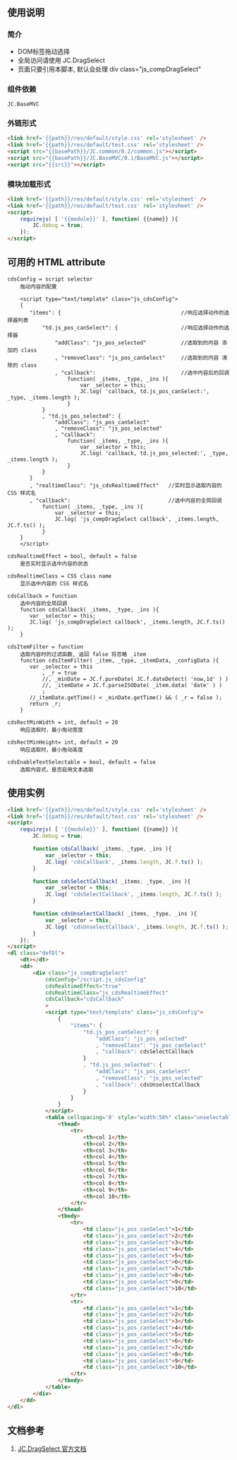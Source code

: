 ## 使用说明

### 简介

- DOM标签拖动选择
- 全局访问请使用 JC.DragSelect
- 页面只要引用本脚本, 默认会处理 div class="js_compDragSelect"

### 组件依赖
    JC.BaseMVC

### 外链形式

```html
<link href='{{path}}/res/default/style.css' rel='stylesheet' />
<link href='{{path}}/res/default/test.css' rel='stylesheet' />
<script src="{{basePath}}/JC.common/0.2/common.js"></script>
<script src="{{basePath}}/JC.BaseMVC/0.1/BaseMVC.js"></script>
<script src="{{src}}"></script>
```

### 模块加载形式
```html
<link href='{{path}}/res/default/style.css' rel='stylesheet' />
<link href='{{path}}/res/default/test.css' rel='stylesheet' />
<script>
    requirejs( [ '{{module}}' ], function( {{name}} ){
        JC.debug = true;
    });
</script>
```

## 可用的 HTML attribute

    cdsConfig = script selector
        拖动内容的配置

        <script type="text/template" class="js_cdsConfig">
        {
           "items": {                                      //响应选择动作的选择器列表
               "td.js_pos_canSelect": {                    //响应选择动作的选择器
                   "addClass": "js_pos_selected"           //选取到的内容 添加的 class
                   , "removeClass": "js_pos_canSelect"     //选取到的内容 清除的 class
                   , "callback":                           //选中内容后的回调
                       function( _items, _type, _ins ){
                           var _selector = this;
                           JC.log( 'callback, td.js_pos_canSelect:', _type, _items.length );
                       }
               }
               , "td.js_pos_selected": {
                   "addClass": "js_pos_canSelect"
                   , "removeClass": "js_pos_selected"
                   , "callback": 
                       function( _items, _type, _ins ){
                           var _selector = this;
                           JC.log( 'callback, td.js_pos_selected:', _type, _items.length );
                       }
               }
           }
           , "realtimeClass": "js_cdsRealtimeEffect"   //实时显示选取内容的 CSS 样式名
           , "callback":                               //选中内容的全局回调
               function( _items, _type, _ins ){
                   var _selector = this;
                   JC.log( 'js_compDragSelect callback', _items.length, JC.f.ts() );
               }
        }
        </script>

    cdsRealtimeEffect = bool, default = false
        是否实时显示选中内容的状态

    cdsRealtimeClass = CSS class name
        显示选中内容的 CSS 样式名

    cdsCallback = function
        选中内容的全局回调
        function cdsCallback( _items, _type, _ins ){
           var _selector = this;
           JC.log( 'js_compDragSelect callback', _items.length, JC.f.ts() );
        }

    cdsItemFilter = function
        选取内容时的过滤函数, 返回 false 将忽略 _item
        function cdsItemFilter( _item, _type, _itemData, _configData ){
           var _selector = this
               , _r = true
               //, _minDate = JC.f.pureDate( JC.f.dateDetect( 'now,1d' ) )
               //, _itemDate = JC.f.parseISODate( _item.data( 'date' ) )
               ;
           //_itemDate.getTime() < _minDate.getTime() && ( _r = false );
           return _r;
        }

    cdsRectMinWidth = int, default = 20
        响应选取时，最小拖动宽度

    cdsRectMinHeight= int, default = 20
        响应选取时，最小拖动高度

    cdsEnableTextSelectable = bool, default = false
        选取内容式，是否启用文本选取

## 使用实例
```html
<link href='{{path}}/res/default/style.css' rel='stylesheet' />
<link href='{{path}}/res/default/test.css' rel='stylesheet' />
<script>
    requirejs( [ '{{module}}' ], function( {{name}} ){
        JC.debug = true;

        function cdsCallback( _items, _type, _ins ){
            var _selector = this;
            JC.log( 'cdsCallback', _items.length, JC.f.ts() );
        }

        function cdsSelectCallback( _items, _type, _ins ){
            var _selector = this;
            JC.log( 'cdsSelectCallback', _items.length, JC.f.ts() );
        }

        function cdsUnselectCallback( _items, _type, _ins ){
            var _selector = this;
            JC.log( 'cdsUnselectCallback', _items.length, JC.f.ts() );
        }
    });
</script>
<dl class="defDl">
    <dt></dt>
    <dd>
        <div class="js_compDragSelect" 
            cdsConfig="/script.js_cdsConfig" 
            cdsRealtimeEffect="true" 
            cdsRealtimeClass="js_cdsRealtimeEffect" 
            cdsCallback="cdsCallback" 
            >
            <script type="text/template" class="js_cdsConfig">
                {
                    "items": {
                        "td.js_pos_canSelect": {
                            "addClass": "js_pos_selected"
                            , "removeClass": "js_pos_canSelect"
                            , "callback": cdsSelectCallback
                        }
                        , "td.js_pos_selected": {
                            "addClass": "js_pos_canSelect"
                            , "removeClass": "js_pos_selected"
                            , "callback": cdsUnselectCallback
                        }
                    }
                }
            </script>
            <table cellspacing='0' style="width:50%" class="unselectable" unselectable="on">
                <thead>
                    <tr>
                        <th>col 1</th>
                        <th>col 2</th>
                        <th>col 3</th>
                        <th>col 4</th>
                        <th>col 5</th>
                        <th>col 6</th>
                        <th>col 7</th>
                        <th>col 8</th>
                        <th>col 9</th>
                        <th>col 10</th>
                    </tr>
                </thead>
                <tbody>
                    <tr>
                        <td class="js_pos_canSelect">1</td>
                        <td class="js_pos_canSelect">2</td>
                        <td class="js_pos_canSelect">3</td>
                        <td class="js_pos_canSelect">4</td>
                        <td class="js_pos_canSelect">5</td>
                        <td class="js_pos_canSelect">6</td>
                        <td class="js_pos_canSelect">7</td>
                        <td class="js_pos_canSelect">8</td>
                        <td class="js_pos_canSelect">9</td>
                        <td class="js_pos_canSelect">10</td>
                    </tr>
                    <tr>
                        <td class="js_pos_canSelect">1</td>
                        <td class="js_pos_canSelect">2</td>
                        <td class="js_pos_canSelect">3</td>
                        <td class="js_pos_canSelect">4</td>
                        <td class="js_pos_canSelect">5</td>
                        <td class="js_pos_canSelect">6</td>
                        <td class="js_pos_canSelect">7</td>
                        <td class="js_pos_canSelect">8</td>
                        <td class="js_pos_canSelect">9</td>
                        <td class="js_pos_canSelect">10</td>
                    </tr>
                </tbody>
            </table>
        </div>
    </dd>
</dl>
```

## 文档参考

1. [JC.DragSelect 官方文档](http://360.75team.com/~qiushaowei/jc2/docs_api/classes/JC.DragSelect.html)

